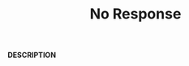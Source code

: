 ﻿---
category: 4xx
code: 444
cover: https://firebasestorage.googleapis.com/v0/b/capy-http.appspot.com/o/Capy444.gif?alt=media
coverAlt: No Response
description: No Response
pubDate: 2014-06-01
tags:
- 4xx
title: No Response
---

__DESCRIPTION__